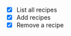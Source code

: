 <!-- 0 - Model -->
<!-- 1 - Router -->
<!-- 2 - Controller -->
<!-- 3 - View -->

- [x] List all recipes
- [x] Add recipes
- [x] Remove a recipe

